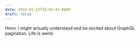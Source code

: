 ```yaml
---
date: 2019-01-22T16:03:41-0600
draft: false
---
```




Hmm. I might actually understand and be excited about GraphQL pagination. Life is weird.



